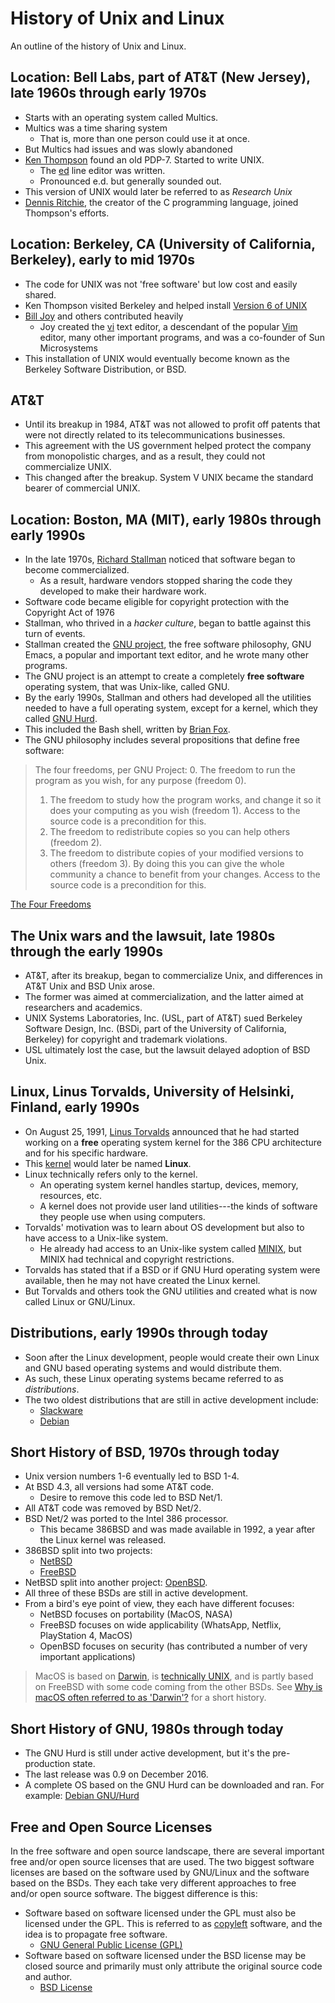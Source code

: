 # History of Unix and Linux

An outline of the history of Unix and Linux.

## Location: Bell Labs, part of AT&T (New Jersey), late 1960s through early 1970s

- Starts with an operating system called Multics.
- Multics was a time sharing system
    - That is, more than one person could use it at once.
- But Multics had issues and was slowly abandoned
- [Ken Thompson][thompson] found an old PDP-7. Started to write UNIX.
    - The [ed][ed1] line editor was written.
    - Pronounced e.d. but generally sounded out.
- This version of UNIX would later be referred to as *Research Unix*
- [Dennis Ritchie][ritchie], the creator of the C programming language,
  joined Thompson's efforts.

## Location: Berkeley, CA (University of California, Berkeley), early to mid 1970s

- The code for UNIX was not 'free software'
  but low cost and easily shared.
- Ken Thompson visited Berkeley and helped install [Version 6 of UNIX][unix6]
- [Bill Joy][billjoy] and others contributed heavily
    - Joy created the [vi][nvi] text editor,
    a descendant of the popular [Vim][vim] editor,
    many other important programs, and was a co-founder of Sun Microsystems
- This installation of UNIX would eventually become known
  as the Berkeley Software Distribution, or BSD.

## AT&T

- Until its breakup in 1984,
  AT&T was not allowed to profit off patents
  that were not directly related to its telecommunications businesses.
- This agreement with the US government helped
  protect the company from monopolistic charges,
  and as a result, they could not commercialize UNIX.
- This changed after the breakup.
  System V UNIX became the standard bearer of commercial UNIX.

## Location: Boston, MA (MIT), early 1980s through early 1990s

- In the late 1970s, [Richard Stallman][stallman] noticed
  that software began to become commercialized.
    - As a result, hardware vendors stopped sharing
    the code they developed to make their hardware work.
- Software code became eligible for copyright protection with
  the Copyright Act of 1976
- Stallman, who thrived in a *hacker culture*,
  began to battle against this turn of events.
- Stallman created the [GNU project][gnuproject],
  the free software philosophy, GNU Emacs,
  a popular and important text editor,
  and he wrote many other programs.
- The GNU project is an attempt to create a completely
  **free software** operating system,
  that was Unix-like, called GNU.
- By the early 1990s, Stallman and others had developed
  all the utilities needed to have a full operating system,
  except for a kernel, which they called [GNU Hurd][gnuhurd].
- This included the Bash shell, written by [Brian Fox][bfox].
- The GNU philosophy includes several propositions
  that define free software:

> The four freedoms, per GNU Project:
> 0. The freedom to run the program as you wish,
> for any purpose (freedom 0).
> 1. The freedom to study how the program works,
> and change it so it does your computing as you wish (freedom 1).
> Access to the source code is a precondition for this.
> 2. The freedom to redistribute copies so you can help others (freedom 2).
> 3. The freedom to distribute copies of your modified
> versions to others (freedom 3).
> By doing this you can give the whole community a chance
> to benefit from your changes.
> Access to the source code is a precondition for this.

[The Four Freedoms][fourfreedoms]

## The Unix wars and the lawsuit, late 1980s through the early 1990s

- AT&T, after its breakup, began to commercialize Unix,
  and differences in AT&T Unix and BSD Unix arose.
- The former was aimed at commercialization,
  and the latter aimed at researchers and academics.
- UNIX Systems Laboratories, Inc. (USL, part of AT&T)
  sued Berkeley Software Design, Inc.
  (BSDi, part of the University of California, Berkeley)
  for copyright and trademark violations.
- USL ultimately lost the case,
  but the lawsuit delayed adoption of BSD Unix.

## Linux, Linus Torvalds, University of Helsinki, Finland, early 1990s

- On August 25, 1991, [Linus Torvalds][linustorvalds]
  announced that he had started working on a **free**
  operating system kernel for the 386 CPU architecture
  and for his specific hardware.
- This [kernel][kernel] would later be named **Linux**.
- Linux technically refers only to the kernel.
    - An operating system kernel handles startup,
    devices, memory, resources, etc.
    - A kernel does not provide user land utilities---the
    kinds of software they people use when using computers.
- Torvalds' motivation was to learn about OS development
  but also to have access to a Unix-like system.
    - He already had access to an Unix-like system
    called [MINIX][minix],
    but MINIX had technical and copyright restrictions.
- Torvalds has stated that if a BSD or
  if GNU Hurd operating system were available,
  then he may not have created the Linux kernel.
- But Torvalds and others took the GNU utilities
  and created what is now called Linux or GNU/Linux.

## Distributions, early 1990s through today

- Soon after the Linux development,
  people would create their own Linux and
  GNU based operating systems and would distribute them.
- As such, these Linux operating systems became 
  referred to as *distributions*.
- The two oldest distributions that are still in 
  active development include:
  - [Slackware][slackware]
  - [Debian][debian]

## Short History of BSD, 1970s through today

- Unix version numbers 1-6 eventually led to BSD 1-4.
- At BSD 4.3, all versions had some AT&T code.
    - Desire to remove this code led to BSD Net/1.
- All AT&T code was removed by BSD Net/2.
- BSD Net/2 was ported to the Intel 386 processor.
    - This became 386BSD and was made available in 1992,
    a year after the Linux kernel was released.
- 386BSD split into two projects:
  - [NetBSD][netbsd]
  - [FreeBSD][freebsd]
- NetBSD split into another project: [OpenBSD][openbsd].
- All three of these BSDs are still in active development.
- From a bird's eye point of view, they each have different focuses:
    - NetBSD focuses on portability (MacOS, NASA)
    - FreeBSD focuses on wide applicability 
      (WhatsApp, Netflix, PlayStation 4, MacOS)
    - OpenBSD focuses on security 
      (has contributed a number of very important applications)

> MacOS is based on [Darwin][puredarwin],
> is [technically UNIX][unix], and is
> partly based on FreeBSD with some code
> coming from the other BSDs.
> See [Why is macOS often referred to as 'Darwin'?][whydarwin]
> for a short history.

## Short History of GNU, 1980s through today

- The GNU Hurd is still under active development,
  but it's the pre-production state.
- The last release was 0.9 on December 2016.
- A complete OS based on the GNU Hurd can be downloaded and ran.
  For example: [Debian GNU/Hurd][debianhurd]

## Free and Open Source Licenses

In the free software and open source landscape,
there are several important free and/or open source
licenses that are used.
The two biggest software licenses are
based on the software used by GNU/Linux
and the software based on the BSDs.
They each take very different approaches to free
and/or open source software.
The biggest difference is this:

- Software based on software licensed under the GPL
must also be licensed under the GPL.
This is referred to as [copyleft][copyleft] software,
and the idea is to propagate free software.
    - [GNU General Public License (GPL)][gnugpl]
- Software based on software licensed under the BSD
license may be closed source and
primarily must only attribute the original source code and author.
    - [BSD License][bsdlicense]

[bfox]:https://opuslogica.com/
[billjoy]:https://en.wikipedia.org/wiki/Bill_Joy
[BSD]:https://en.wikipedia.org/wiki/Berkeley_Software_Distribution
[bsdlicense]:https://opensource.org/licenses/BSD-3-Clause
[copyleft]:https://www.gnu.org/licenses/copyleft.en.html
[debian]:https://www.debian.org/
[debianhurd]:https://www.debian.org/ports/hurd/
[ed1]:https://en.wikipedia.org/wiki/Ed_(text_editor)
[fourfreedoms]:https://www.gnu.org/philosophy/free-sw.html
[freebsd]:https://www.freebsd.org/
[gnugpl]:https://www.gnu.org/licenses/gpl-3.0.en.html
[gnuhurd]:https://www.gnu.org/software/hurd/
[gnuproject]:https://www.gnu.org/gnu/gnu.html
[kernel]:https://www.kernel.org/
[linustorvalds]:https://www.cs.helsinki.fi/u/torvalds/
[minix]:https://www.minix3.org/
[netbsd]:https://www.netbsd.org/
[nvi]:https://sites.google.com/a/bostic.com/keithbostic/vi/
[openbsd]:https://www.openbsd.org/
[puredarwin]:http://www.puredarwin.org/
[ritchie]:https://www.bell-labs.com/usr/dmr/www/
[slackware]:http://www.slackware.com/
[stallman]:https://en.wikipedia.org/wiki/Richard_Stallman
[thompson]:http://cs.bell-labs.co/who/ken/
[unix6]:https://en.wikipedia.org/wiki/Berkeley_Software_Distribution
[unix]:https://www.opengroup.org/membership/forums/platform/unix
[vim]:https://www.vim.org/
[whydarwin]:https://apple.stackexchange.com/questions/401832/why-is-macos-often-referred-to-as-darwin

